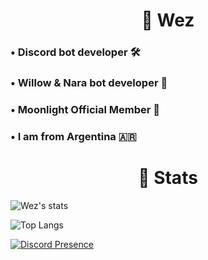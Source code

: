 <h1 align="center">🌙 Wez</h1>

<h3>• Discord bot developer 🛠️ </h3> 
  
<h3>• Willow & Nara bot developer 🎈 </h3> 

<h3>• Moonlight Official Member 🌙 </h3> 

<h3>• I am from Argentina 🇦🇷 </h3> 

<h1 align="center">🧾 Stats</h1>

![Wez's stats](https://github-readme-stats.vercel.app/api?username=imwezzz&theme=github_dark&show_icons=true) 

![Top Langs](https://github-readme-stats.vercel.app/api/top-langs/?username=imwezzz&layout=compact)

[![Discord Presence](https://lanyard.cnrad.dev/api/759233882926350346?borderRadius=20px&hideDiscrim=true&theme=dark)](https://discord.com/users/759233882926350346)
